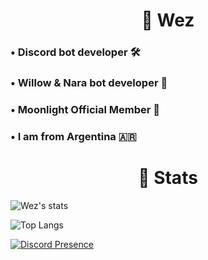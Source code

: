 <h1 align="center">🌙 Wez</h1>

<h3>• Discord bot developer 🛠️ </h3> 
  
<h3>• Willow & Nara bot developer 🎈 </h3> 

<h3>• Moonlight Official Member 🌙 </h3> 

<h3>• I am from Argentina 🇦🇷 </h3> 

<h1 align="center">🧾 Stats</h1>

![Wez's stats](https://github-readme-stats.vercel.app/api?username=imwezzz&theme=github_dark&show_icons=true) 

![Top Langs](https://github-readme-stats.vercel.app/api/top-langs/?username=imwezzz&layout=compact)

[![Discord Presence](https://lanyard.cnrad.dev/api/759233882926350346?borderRadius=20px&hideDiscrim=true&theme=dark)](https://discord.com/users/759233882926350346)
